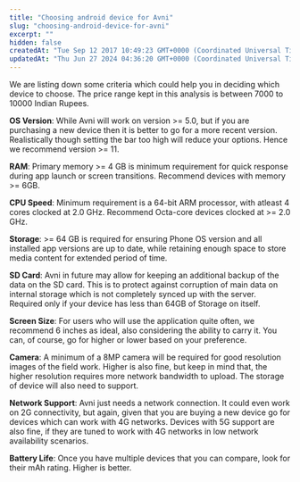 ```yaml
---
title: "Choosing android device for Avni"
slug: "choosing-android-device-for-avni"
excerpt: ""
hidden: false
createdAt: "Tue Sep 12 2017 10:49:23 GMT+0000 (Coordinated Universal Time)"
updatedAt: "Thu Jun 27 2024 04:36:20 GMT+0000 (Coordinated Universal Time)"
---
```

We are listing down some criteria which could help you in deciding which device to choose. The price range kept in this analysis is between 7000 to 10000 Indian Rupees.

**OS Version**: While Avni will work on version >= 5.0, but if you are purchasing a new device then it is better to go for a more recent version. Realistically though setting the bar too high will reduce your options. Hence we recommend version >= 11.

**RAM**: Primary memory >= 4 GB is minimum requirement for quick response during app launch or screen transitions. Recommend devices with memory >= 6GB.

**CPU Speed**: Minimum requirement is a 64-bit ARM processor, with atleast 4 cores clocked at 2.0 GHz. Recommend Octa-core devices clocked at >= 2.0 GHz.

**Storage**: >= 64 GB is required for ensuring Phone OS version and all installed app versions are up to date, while retaining enough space to store media content for extended period of time.

**SD Card**: Avni in future may allow for keeping an additional backup of the data on the SD card. This is to protect against corruption of main data on internal storage which is not completely synced up with the server. Required only if your device has less than 64GB of Storage on itself.

**Screen Size**: For users who will use the application quite often, we recommend 6 inches as ideal, also considering the ability to carry it. You can, of course, go for higher or lower based on your preference.

**Camera**: A minimum of a 8MP camera will be required for good resolution images of the field work. Higher is also fine, but keep in mind that, the higher resolution requires more network bandwidth to upload. The storage of device will also need to support.

**Network Support**: Avni just needs a network connection. It could even work on 2G connectivity, but again, given that you are buying a new device go for devices which can work with 4G networks. Devices with 5G support are also fine, if they are tuned to work with 4G networks in low network availability scenarios. 

**Battery Life**: Once you have multiple devices that you can compare, look for their mAh rating. Higher is better.
